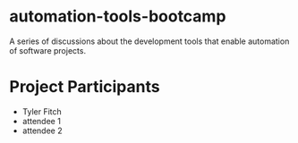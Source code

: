automation-tools-bootcamp
=========================

A series of discussions about the development tools that enable automation of software projects.


Project Participants
====================

* Tyler Fitch
* attendee 1
* attendee 2
